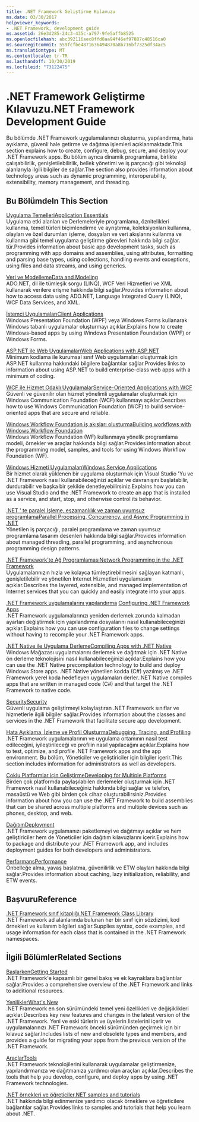 ```yaml
---
title: .NET Framework Geliştirme Kılavuzu
ms.date: 03/30/2017
helpviewer_keywords:
- .NET Framework, development guide
ms.assetid: 26e3d285-24c3-435c-a797-9fe5affb8525
ms.openlocfilehash: abc392116aec8ffd8aa94f46ef97887c48516ca0
ms.sourcegitcommit: 559fcfbe4871636494870a8b716bf7325df34ac5
ms.translationtype: MT
ms.contentlocale: tr-TR
ms.lasthandoff: 10/30/2019
ms.locfileid: "73122475"
---
```

# <a name="net-framework-development-guide"></a><span data-ttu-id="729bf-102">.NET Framework Geliştirme Kılavuzu</span><span class="sxs-lookup"><span data-stu-id="729bf-102">.NET Framework Development Guide</span></span>
<span data-ttu-id="729bf-103">Bu bölümde .NET Framework uygulamalarınızı oluşturma, yapılandırma, hata ayıklama, güvenli hale getirme ve dağıtma işlemleri açıklanmaktadır.</span><span class="sxs-lookup"><span data-stu-id="729bf-103">This section explains how to create, configure, debug, secure, and deploy your .NET Framework apps.</span></span> <span data-ttu-id="729bf-104">Bu bölüm ayrıca dinamik programlama, birlikte çalışabilirlik, genişletilebilirlik, bellek yönetimi ve iş parçacığı gibi teknoloji alanlarıyla ilgili bilgiler de sağlar.</span><span class="sxs-lookup"><span data-stu-id="729bf-104">The section also provides information about technology areas such as dynamic programming, interoperability, extensibility, memory management, and threading.</span></span>  
  
## <a name="in-this-section"></a><span data-ttu-id="729bf-105">Bu Bölümde</span><span class="sxs-lookup"><span data-stu-id="729bf-105">In This Section</span></span>  
 [<span data-ttu-id="729bf-106">Uygulama Temelleri</span><span class="sxs-lookup"><span data-stu-id="729bf-106">Application Essentials</span></span>](../standard/application-essentials.md)  
 <span data-ttu-id="729bf-107">Uygulama etki alanları ve Derlemeleriyle programlama, öznitelikleri kullanma, temel türleri biçimlendirme ve ayrıştırma, koleksiyonları kullanma, olayları ve özel durumları işleme, dosyaları ve veri akışlarını kullanma ve kullanma gibi temel uygulama geliştirme görevleri hakkında bilgi sağlar. tür.</span><span class="sxs-lookup"><span data-stu-id="729bf-107">Provides information about basic app development tasks, such as programming with app domains and assemblies, using attributes, formatting and parsing base types, using collections, handling events and exceptions, using files and data streams, and using generics.</span></span>  
  
 [<span data-ttu-id="729bf-108">Veri ve Modelleme</span><span class="sxs-lookup"><span data-stu-id="729bf-108">Data and Modeling</span></span>](./data/index.md)  
 <span data-ttu-id="729bf-109">ADO.NET, dil ile tümleşik sorgu (LINQ), WCF Veri Hizmetleri ve XML kullanarak verilere erişme hakkında bilgi sağlar.</span><span class="sxs-lookup"><span data-stu-id="729bf-109">Provides information about how to access data using ADO.NET, Language Integrated Query (LINQ), WCF Data Services, and XML.</span></span>  
  
 [<span data-ttu-id="729bf-110">İstemci Uygulamaları</span><span class="sxs-lookup"><span data-stu-id="729bf-110">Client Applications</span></span>](develop-client-apps.md)  
 <span data-ttu-id="729bf-111">Windows Presentation Foundation (WPF) veya Windows Forms kullanarak Windows tabanlı uygulamalar oluşturmayı açıklar.</span><span class="sxs-lookup"><span data-stu-id="729bf-111">Explains how to create Windows-based apps by using Windows Presentation Foundation (WPF) or Windows Forms.</span></span>  
  
 [<span data-ttu-id="729bf-112">ASP.NET ile Web Uygulamaları</span><span class="sxs-lookup"><span data-stu-id="729bf-112">Web Applications with ASP.NET</span></span>](develop-web-apps-with-aspnet.md)  
 <span data-ttu-id="729bf-113">Minimum kodlama ile kurumsal sınıf Web uygulamaları oluşturmak için ASP.NET kullanma hakkındaki bilgilere bağlantılar sağlar.</span><span class="sxs-lookup"><span data-stu-id="729bf-113">Provides links to information about using ASP.NET to build enterprise-class web apps with a minimum of coding.</span></span>  
  
 [<span data-ttu-id="729bf-114">WCF ile Hizmet Odaklı Uygulamalar</span><span class="sxs-lookup"><span data-stu-id="729bf-114">Service-Oriented Applications with WCF</span></span>](./wcf/index.md)  
 <span data-ttu-id="729bf-115">Güvenli ve güvenilir olan hizmet yönelimli uygulamalar oluşturmak için Windows Communication Foundation (WCF) kullanmayı açıklar.</span><span class="sxs-lookup"><span data-stu-id="729bf-115">Describes how to use Windows Communication Foundation (WCF) to build service-oriented apps that are secure and reliable.</span></span>  
  
 <span data-ttu-id="729bf-116">[Windows Workflow Foundation    iş akışları oluşturma](windows-workflow-foundation/index.md)</span><span class="sxs-lookup"><span data-stu-id="729bf-116">[Building workflows with Windows Workflow Foundation](windows-workflow-foundation/index.md)   </span></span>  
 <span data-ttu-id="729bf-117">Windows Workflow Foundation (WF) kullanmaya yönelik programlama modeli, örnekler ve araçlar hakkında bilgi sağlar.</span><span class="sxs-lookup"><span data-stu-id="729bf-117">Provides information about the programming model, samples, and tools for using Windows Workflow Foundation (WF).</span></span>  

 [<span data-ttu-id="729bf-118">Windows Hizmeti Uygulamaları</span><span class="sxs-lookup"><span data-stu-id="729bf-118">Windows Service Applications</span></span>](./windows-services/index.md)  
 <span data-ttu-id="729bf-119">Bir hizmet olarak yüklenen bir uygulama oluşturmak için Visual Studio 'Yu ve .NET Framework nasıl kullanabileceğinizi açıklar ve davranışını başlatabilir, durdurabilir ve başka bir şekilde denetleyebilirsiniz.</span><span class="sxs-lookup"><span data-stu-id="729bf-119">Explains how you can use Visual Studio and the .NET Framework to create an app that is installed as a service, and start, stop, and otherwise control its behavior.</span></span>  
  
 [<span data-ttu-id="729bf-120">.NET ' te paralel Işleme, eşzamanlılık ve zaman uyumsuz programlama</span><span class="sxs-lookup"><span data-stu-id="729bf-120">Parallel Processing, Concurrency, and Async Programming in .NET</span></span>](../standard/parallel-processing-and-concurrency.md)  
 <span data-ttu-id="729bf-121">Yönetilen iş parçacığı, paralel programlama ve zaman uyumsuz programlama tasarım desenleri hakkında bilgi sağlar.</span><span class="sxs-lookup"><span data-stu-id="729bf-121">Provides information about managed threading, parallel programming, and asynchronous programming design patterns.</span></span>  
  
 [<span data-ttu-id="729bf-122">.NET Framework'te Ağ Programlaması</span><span class="sxs-lookup"><span data-stu-id="729bf-122">Network Programming in the .NET Framework</span></span>](./network-programming/index.md)  
 <span data-ttu-id="729bf-123">Uygulamalarınızın hızla ve kolayca tümleştirebilmesini sağlayan katmanlı, genişletilebilir ve yönetilen Internet Hizmetleri uygulamasını açıklar.</span><span class="sxs-lookup"><span data-stu-id="729bf-123">Describes the layered, extensible, and managed implementation of Internet services that you can quickly and easily integrate into your apps.</span></span>  
  
 <span data-ttu-id="729bf-124">[.NET Framework uygulamalarını yapılandırma](configure-apps/index.md)  </span><span class="sxs-lookup"><span data-stu-id="729bf-124">[Configuring .NET Framework Apps](configure-apps/index.md)  </span></span>  
 <span data-ttu-id="729bf-125">.NET Framework uygulamalarınızı yeniden derlemek zorunda kalmadan ayarları değiştirmek için yapılandırma dosyalarını nasıl kullanabileceğinizi açıklar.</span><span class="sxs-lookup"><span data-stu-id="729bf-125">Explains how you can use configuration files to change settings without having to recompile your .NET Framework apps.</span></span>  
  
 [<span data-ttu-id="729bf-126">.NET Native ile Uygulama Derleme</span><span class="sxs-lookup"><span data-stu-id="729bf-126">Compiling Apps with .NET Native</span></span>](./net-native/index.md)  
 <span data-ttu-id="729bf-127">Windows Mağazası uygulamalarını derlemek ve dağıtmak için .NET Native ön derleme teknolojisini nasıl kullanabileceğinizi açıklar.</span><span class="sxs-lookup"><span data-stu-id="729bf-127">Explains how you can use the .NET Native precompilation technology to build and deploy Windows Store apps.</span></span> <span data-ttu-id="729bf-128">.NET Native yönetilen kodda (C#) yazılmış ve .NET Framework yerel koda hedefleyen uygulamaları derler.</span><span class="sxs-lookup"><span data-stu-id="729bf-128">.NET Native compiles apps that are written in managed code (C#) and that target the .NET Framework to native code.</span></span>  
  
 [<span data-ttu-id="729bf-129">Security</span><span class="sxs-lookup"><span data-stu-id="729bf-129">Security</span></span>](../standard/security/index.md)  
 <span data-ttu-id="729bf-130">Güvenli uygulama geliştirmeyi kolaylaştıran .NET Framework sınıflar ve hizmetlerle ilgili bilgiler sağlar.</span><span class="sxs-lookup"><span data-stu-id="729bf-130">Provides information about the classes and services in the .NET Framework that facilitate secure app development.</span></span>  
  
 [<span data-ttu-id="729bf-131">Hata Ayıklama, İzleme ve Profil Oluşturma</span><span class="sxs-lookup"><span data-stu-id="729bf-131">Debugging, Tracing, and Profiling</span></span>](./debug-trace-profile/index.md)  
 <span data-ttu-id="729bf-132">.NET Framework uygulamalarının ve uygulama ortamının nasıl test edileceğini, iyileştirileceği ve profilin nasıl yapılacağını açıklar.</span><span class="sxs-lookup"><span data-stu-id="729bf-132">Explains how to test, optimize, and profile .NET Framework apps and the app environment.</span></span> <span data-ttu-id="729bf-133">Bu bölüm, Yöneticiler ve geliştiriciler için bilgiler içerir.</span><span class="sxs-lookup"><span data-stu-id="729bf-133">This section includes information for administrators as well as developers.</span></span>  
  
 [<span data-ttu-id="729bf-134">Çoklu Platformlar için Geliştirme</span><span class="sxs-lookup"><span data-stu-id="729bf-134">Developing for Multiple Platforms</span></span>](../standard/cross-platform/index.md)  
 <span data-ttu-id="729bf-135">Birden çok platformda paylaşılabilen derlemeler oluşturmak için .NET Framework nasıl kullanabileceğiniz hakkında bilgi sağlar ve telefon, masaüstü ve Web gibi birden çok cihaz oluşturabilirsiniz.</span><span class="sxs-lookup"><span data-stu-id="729bf-135">Provides information about how you can use the .NET Framework to build assemblies that can be shared across multiple platforms and multiple devices such as phones, desktop, and web.</span></span>  
  
 [<span data-ttu-id="729bf-136">Dağıtım</span><span class="sxs-lookup"><span data-stu-id="729bf-136">Deployment</span></span>](./deployment/index.md)  
 <span data-ttu-id="729bf-137">.NET Framework uygulamanızı paketlemeyi ve dağıtmayı açıklar ve hem geliştiriciler hem de Yöneticiler için dağıtım kılavuzlarını içerir.</span><span class="sxs-lookup"><span data-stu-id="729bf-137">Explains how to package and distribute your .NET Framework app, and includes deployment guides for both developers and administrators.</span></span>  
  
 [<span data-ttu-id="729bf-138">Performans</span><span class="sxs-lookup"><span data-stu-id="729bf-138">Performance</span></span>](./performance/index.md)  
 <span data-ttu-id="729bf-139">Önbelleğe alma, yavaş başlatma, güvenilirlik ve ETW olayları hakkında bilgi sağlar.</span><span class="sxs-lookup"><span data-stu-id="729bf-139">Provides information about caching, lazy initialization, reliability, and ETW events.</span></span>  
 
## <a name="reference"></a><span data-ttu-id="729bf-140">Başvuru</span><span class="sxs-lookup"><span data-stu-id="729bf-140">Reference</span></span>  
 [<span data-ttu-id="729bf-141">.NET Framework sınıf kitaplığı</span><span class="sxs-lookup"><span data-stu-id="729bf-141">.NET Framework Class Library</span></span>](/dotnet/api/?view=netframework-4.7)  
 <span data-ttu-id="729bf-142">.NET Framework ad alanlarında bulunan her bir sınıf için sözdizimi, kod örnekleri ve kullanım bilgileri sağlar.</span><span class="sxs-lookup"><span data-stu-id="729bf-142">Supplies syntax, code examples, and usage information for each class that is contained in the .NET Framework namespaces.</span></span>  
  
## <a name="related-sections"></a><span data-ttu-id="729bf-143">İlgili Bölümler</span><span class="sxs-lookup"><span data-stu-id="729bf-143">Related Sections</span></span>  
 [<span data-ttu-id="729bf-144">Başlarken</span><span class="sxs-lookup"><span data-stu-id="729bf-144">Getting Started</span></span>](./get-started/index.md)  
 <span data-ttu-id="729bf-145">.NET Framework'e kapsamlı bir genel bakış ve ek kaynaklara bağlantılar sağlar.</span><span class="sxs-lookup"><span data-stu-id="729bf-145">Provides a comprehensive overview of the .NET Framework and links to additional resources.</span></span>  
  
 [<span data-ttu-id="729bf-146">Yenilikler</span><span class="sxs-lookup"><span data-stu-id="729bf-146">What's New</span></span>](./whats-new/index.md)  
 <span data-ttu-id="729bf-147">.NET Framework en son sürümündeki temel yeni özellikleri ve değişiklikleri açıklar.</span><span class="sxs-lookup"><span data-stu-id="729bf-147">Describes key new features and changes in the latest version of the .NET Framework.</span></span> <span data-ttu-id="729bf-148">Yeni ve eski türlerin ve üyelerin listelerini içerir ve uygulamalarınızı .NET Framework önceki sürümünden geçirmek için bir kılavuz sağlar.</span><span class="sxs-lookup"><span data-stu-id="729bf-148">Includes lists of new and obsolete types and members, and provides a guide for migrating your apps from the previous version of the .NET Framework.</span></span>  
  
 [<span data-ttu-id="729bf-149">Araçlar</span><span class="sxs-lookup"><span data-stu-id="729bf-149">Tools</span></span>](./tools/index.md)  
 <span data-ttu-id="729bf-150">.NET Framework teknolojilerini kullanarak uygulamalar geliştirmenize, yapılandırmanıza ve dağıtmanıza yardımcı olan araçları açıklar.</span><span class="sxs-lookup"><span data-stu-id="729bf-150">Describes the tools that help you develop, configure, and deploy apps by using .NET Framework technologies.</span></span>  
  
 [<span data-ttu-id="729bf-151">.NET örnekleri ve öğreticiler</span><span class="sxs-lookup"><span data-stu-id="729bf-151">.NET samples and tutorials</span></span>](../samples-and-tutorials/index.md)  
 <span data-ttu-id="729bf-152">.NET hakkında bilgi edinmenize yardımcı olacak örneklere ve öğreticilere bağlantılar sağlar.</span><span class="sxs-lookup"><span data-stu-id="729bf-152">Provides links to samples and tutorials that help you learn about .NET.</span></span>
